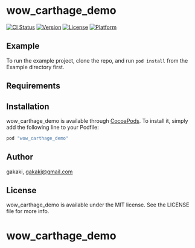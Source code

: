 # wow_carthage_demo

[![CI Status](http://img.shields.io/travis/gakaki/wow_carthage_demo.svg?style=flat)](https://travis-ci.org/gakaki/wow_carthage_demo)
[![Version](https://img.shields.io/cocoapods/v/wow_carthage_demo.svg?style=flat)](http://cocoapods.org/pods/wow_carthage_demo)
[![License](https://img.shields.io/cocoapods/l/wow_carthage_demo.svg?style=flat)](http://cocoapods.org/pods/wow_carthage_demo)
[![Platform](https://img.shields.io/cocoapods/p/wow_carthage_demo.svg?style=flat)](http://cocoapods.org/pods/wow_carthage_demo)

## Example

To run the example project, clone the repo, and run `pod install` from the Example directory first.

## Requirements

## Installation

wow_carthage_demo is available through [CocoaPods](http://cocoapods.org). To install
it, simply add the following line to your Podfile:

```ruby
pod "wow_carthage_demo"
```

## Author

gakaki, gakaki@gmail.com

## License

wow_carthage_demo is available under the MIT license. See the LICENSE file for more info.
# wow_carthage_demo
